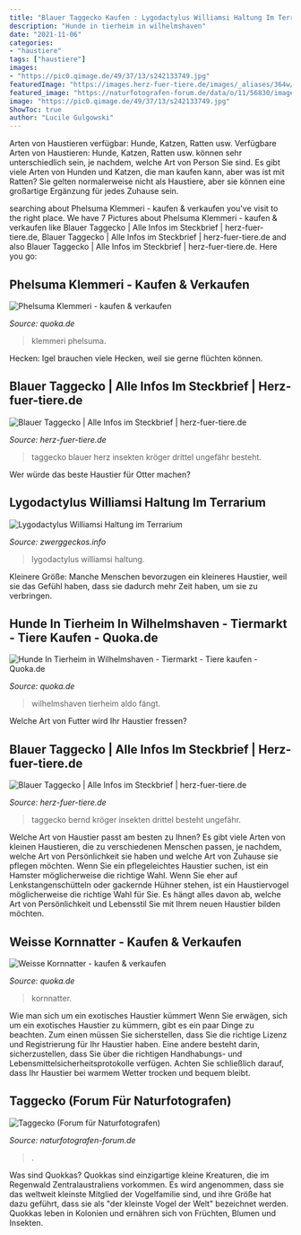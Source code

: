 ```yaml
---
title: "Blauer Taggecko Kaufen : Lygodactylus Williamsi Haltung Im Terrarium"
description: "Hunde in tierheim in wilhelmshaven"
date: "2021-11-06"
categories:
- "haustiere"
tags: ["haustiere"]
images:
- "https://pic0.qimage.de/49/37/13/s242133749.jpg"
featuredImage: "https://images.herz-fuer-tiere.de/images/_aliases/364w/5/0/0/5/85005-1-de-DE/Blauer_Taggecko-Fotolia_Bernd_Kroeger.jpg"
featured_image: "https://naturfotografen-forum.de/data/o/11/56830/image.jpg"
image: "https://pic0.qimage.de/49/37/13/s242133749.jpg"
ShowToc: true
author: "Lucile Gulgowski"
---
```



Arten von Haustieren verfügbar: Hunde, Katzen, Ratten usw.
Verfügbare Arten von Haustieren: Hunde, Katzen, Ratten usw. können sehr unterschiedlich sein, je nachdem, welche Art von Person Sie sind. Es gibt viele Arten von Hunden und Katzen, die man kaufen kann, aber was ist mit Ratten? Sie gelten normalerweise nicht als Haustiere, aber sie können eine großartige Ergänzung für jedes Zuhause sein.

	

		
searching about Phelsuma Klemmeri - kaufen &amp; verkaufen you've visit to the right place. We have 7 Pictures about Phelsuma Klemmeri - kaufen &amp; verkaufen like Blauer Taggecko | Alle Infos im Steckbrief | herz-fuer-tiere.de, Blauer Taggecko | Alle Infos im Steckbrief | herz-fuer-tiere.de and also Blauer Taggecko | Alle Infos im Steckbrief | herz-fuer-tiere.de. Here you go:
		
    
## Phelsuma Klemmeri - Kaufen &amp; Verkaufen

<img loading=lazy src="https://pic0.qimage.de/94/44/82/s238824494.jpg" onerror="this.onerror=null;this.src='https://tse4.mm.bing.net/th?id=OIP.aRRVbW5KeUjn6TjajvJpAgAAAA&amp;pid=15.1';" alt="Phelsuma Klemmeri - kaufen &amp; verkaufen">

_Source: quoka.de_

>klemmeri phelsuma. 

	

Hecken: Igel brauchen viele Hecken, weil sie gerne flüchten können.

    
## Blauer Taggecko | Alle Infos Im Steckbrief | Herz-fuer-tiere.de

<img loading=lazy src="https://images.herz-fuer-tiere.de/images/_aliases/364w/5/0/0/5/85005-1-de-DE/Blauer_Taggecko-Fotolia_Bernd_Kroeger.jpg" onerror="this.onerror=null;this.src='https://tse2.mm.bing.net/th?id=OIP.iAs4oSfaOfGQQeIbdeMXsAAAAA&amp;pid=15.1';" alt="Blauer Taggecko | Alle Infos im Steckbrief | herz-fuer-tiere.de">

_Source: herz-fuer-tiere.de_

>taggecko blauer herz insekten kröger drittel ungefähr besteht. 

	

Wer würde das beste Haustier für Otter machen?

    
## Lygodactylus Williamsi Haltung Im Terrarium

<img loading=lazy src="https://www.zwerggeckos.info/wp-content/uploads/2013/05/lygodactylus-williamsi-4.png" onerror="this.onerror=null;this.src='https://tse2.mm.bing.net/th?id=OIP.mDEL9B9cS3YWSXHTeHN5JQHaEp&amp;pid=15.1';" alt="Lygodactylus Williamsi Haltung im Terrarium">

_Source: zwerggeckos.info_

>lygodactylus williamsi haltung. 

	

Kleinere Größe: Manche Menschen bevorzugen ein kleineres Haustier, weil sie das Gefühl haben, dass sie dadurch mehr Zeit haben, um sie zu verbringen.

    
## Hunde In Tierheim In Wilhelmshaven - Tiermarkt - Tiere Kaufen - Quoka.de

<img loading=lazy src="https://pic0.qimage.de/95/10/07/r235071095.jpg" onerror="this.onerror=null;this.src='https://tse3.mm.bing.net/th?id=OIP.4Z3dqmMZ5TjTVdLTZZp55gAAAA&amp;pid=15.1';" alt="Hunde In Tierheim in Wilhelmshaven - Tiermarkt - Tiere kaufen - Quoka.de">

_Source: quoka.de_

>wilhelmshaven tierheim aldo fängt. 

	

Welche Art von Futter wird Ihr Haustier fressen?

    
## Blauer Taggecko | Alle Infos Im Steckbrief | Herz-fuer-tiere.de

<img loading=lazy src="https://images.herz-fuer-tiere.de/images/_aliases/1440w/5/0/0/5/85005-1-de-DE/Blauer_Taggecko-Fotolia_Bernd_Kroeger.jpg" onerror="this.onerror=null;this.src='https://tse3.mm.bing.net/th?id=OIP.nFKYEW6AOUMxWWBA7wp58AAAAA&amp;pid=15.1';" alt="Blauer Taggecko | Alle Infos im Steckbrief | herz-fuer-tiere.de">

_Source: herz-fuer-tiere.de_

>taggecko bernd kröger insekten drittel besteht ungefähr. 

	

Welche Art von Haustier passt am besten zu Ihnen?
Es gibt viele Arten von kleinen Haustieren, die zu verschiedenen Menschen passen, je nachdem, welche Art von Persönlichkeit sie haben und welche Art von Zuhause sie pflegen möchten. Wenn Sie ein pflegeleichtes Haustier suchen, ist ein Hamster möglicherweise die richtige Wahl. Wenn Sie eher auf Lenkstangenschütteln oder gackernde Hühner stehen, ist ein Haustiervogel möglicherweise die richtige Wahl für Sie. Es hängt alles davon ab, welche Art von Persönlichkeit und Lebensstil Sie mit Ihrem neuen Haustier bilden möchten.

    
## Weisse Kornnatter - Kaufen &amp; Verkaufen

<img loading=lazy src="https://pic0.qimage.de/49/37/13/s242133749.jpg" onerror="this.onerror=null;this.src='https://tse1.mm.bing.net/th?id=OIP.tOz4pcdoKpA2fnpWsed2mwAAAA&amp;pid=15.1';" alt="Weisse Kornnatter - kaufen &amp; verkaufen">

_Source: quoka.de_

>kornnatter. 

	

Wie man sich um ein exotisches Haustier kümmert
Wenn Sie erwägen, sich um ein exotisches Haustier zu kümmern, gibt es ein paar Dinge zu beachten. Zum einen müssen Sie sicherstellen, dass Sie die richtige Lizenz und Registrierung für Ihr Haustier haben. Eine andere besteht darin, sicherzustellen, dass Sie über die richtigen Handhabungs- und Lebensmittelsicherheitsprotokolle verfügen. Achten Sie schließlich darauf, dass Ihr Haustier bei warmem Wetter trocken und bequem bleibt.

    
## Taggecko (Forum Für Naturfotografen)

<img loading=lazy src="https://naturfotografen-forum.de/data/o/11/56830/image.jpg" onerror="this.onerror=null;this.src='https://tse3.mm.bing.net/th?id=OIP.mcdpp5IGlHZlzRd4anYkPQHaE7&amp;pid=15.1';" alt="Taggecko (Forum für Naturfotografen)">

_Source: naturfotografen-forum.de_

>. 

	

Was sind Quokkas?
Quokkas sind einzigartige kleine Kreaturen, die im Regenwald Zentralaustraliens vorkommen. Es wird angenommen, dass sie das weltweit kleinste Mitglied der Vogelfamilie sind, und ihre Größe hat dazu geführt, dass sie als "der kleinste Vogel der Welt" bezeichnet werden. Quokkas leben in Kolonien und ernähren sich von Früchten, Blumen und Insekten.


